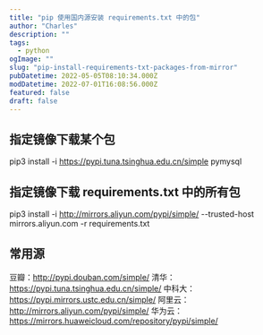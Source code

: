 ```yaml
---
title: "pip 使用国内源安装 requirements.txt 中的包"
author: "Charles"
description: ""
tags:
  - python
ogImage: ""
slug: "pip-install-requirements-txt-packages-from-mirror"
pubDatetime: 2022-05-05T08:10:34.000Z
modDatetime: 2022-07-01T16:08:56.000Z
featured: false
draft: false
---
```


## 指定镜像下载某个包

pip3 install -i https://pypi.tuna.tsinghua.edu.cn/simple pymysql

## 指定镜像下载 requirements.txt 中的所有包

pip3 install -i http://mirrors.aliyun.com/pypi/simple/ --trusted-host mirrors.aliyun.com -r requirements.txt

## 常用源

豆瓣：<http://pypi.douban.com/simple/>
清华：<https://pypi.tuna.tsinghua.edu.cn/simple/>
中科大：<https://pypi.mirrors.ustc.edu.cn/simple/>
阿里云：<http://mirrors.aliyun.com/pypi/simple/>
华为云：<https://mirrors.huaweicloud.com/repository/pypi/simple/>
[
](http://pypi.douban.com/simple/)
